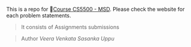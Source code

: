 This is a repo for :blue_book:[Course CS5500 - MSD](https://course.ccs.neu.edu/cs5500). Please check the website for each problem statements.

> It consists of Assignments submissions

> Author *Veera Venkata Sasanka Uppu*

